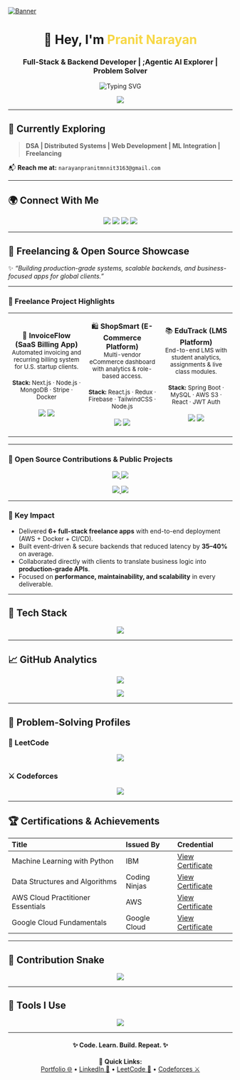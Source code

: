 [![Banner](https://user-images.githubusercontent.com/74038190/225813708-98b745f2-7d22-48cf-9150-083f1b00d6c9.gif)](https://user-images.githubusercontent.com/74038190/225813708-98b745f2-7d22-48cf-9150-083f1b00d6c9.gif)

<h1 align="center">👋 Hey, I'm <span style="color:#F7D745">Pranit Narayan</span></h1>
<h3 align="center">Full-Stack & Backend Developer | ;Agentic AI Explorer | Problem Solver</h3>

<p align="center">
  <img src="https://readme-typing-svg.herokuapp.com?font=Fira+Code&size=24&pause=1000&color=F7D745&center=true&vCenter=true&width=800&lines=Full-Stack+Developer;Backend+Engineer+(Spring+Boot+%7C+Node);Agentic+AI+Explorer;Freelancer+%26+Problem+Solver;800%2B+DSA+Problems+Solved" alt="Typing SVG" />
</p>

<p align="center">
  <img src="https://komarev.com/ghpvc/?username=pranit27-debug&label=Profile%20Views&color=0e75b6&style=flat-square" />
</p>

---

## 🌱 Currently Exploring
> **DSA | Distributed Systems | Web Development | ML Integration | Freelancing**

📬 **Reach me at:** `narayanpranitmnnit3163@gmail.com`

---

## 🌍 Connect With Me
<p align="center">
  <a href="https://leetcode.com/u/pranitnarayan27/"><img src="https://img.shields.io/badge/LeetCode-%23FFA116?style=for-the-badge&logo=leetcode&logoColor=white"/></a>
  <a href="https://codeforces.com/profile/Muscleblaze9694"><img src="https://img.shields.io/badge/Codeforces-%23445f9d?style=for-the-badge&logo=codeforces&logoColor=white"/></a>
  <a href="https://linkedin.com/in/pranit-narayan-202a5036b"><img src="https://img.shields.io/badge/LinkedIn-%230077B5?style=for-the-badge&logo=linkedin&logoColor=white"/></a>
  <a href="mailto:narayanpranitmnnit3163@gmail.com"><img src="https://img.shields.io/badge/Gmail-%23D14836?style=for-the-badge&logo=gmail&logoColor=white"/></a>
</p>

---

## 💼 Freelancing & Open Source Showcase

✨ *“Building production-grade systems, scalable backends, and business-focused apps for global clients.”*

---

### 🌟 Freelance Project Highlights

<div align="center">

<table>
<tr>
<td align="center" width="250">
  
🎨 **InvoiceFlow (SaaS Billing App)**  
<sub>Automated invoicing and recurring billing system for U.S. startup clients.</sub><br/><br/>
<sub><b>Stack:</b> Next.js · Node.js · MongoDB · Stripe · Docker</sub><br/><br/>
<img src="https://img.shields.io/badge/Next.js-black?logo=next.js&style=for-the-badge"/> 
<img src="https://img.shields.io/badge/Stripe-626CD9?logo=stripe&logoColor=white&style=for-the-badge"/>  

</td>
<td align="center" width="250">
  
🛍️ **ShopSmart (E-Commerce Platform)**  
<sub>Multi-vendor eCommerce dashboard with analytics & role-based access.</sub><br/><br/>
<sub><b>Stack:</b> React.js · Redux · Firebase · TailwindCSS · Node.js</sub><br/><br/>
<img src="https://img.shields.io/badge/React-61DAFB?logo=react&logoColor=black&style=for-the-badge"/> 
<img src="https://img.shields.io/badge/Firebase-FFCA28?logo=firebase&logoColor=black&style=for-the-badge"/>  

</td>
<td align="center" width="250">
  
📚 **EduTrack (LMS Platform)**  
<sub>End-to-end LMS with student analytics, assignments & live class modules.</sub><br/><br/>
<sub><b>Stack:</b> Spring Boot · MySQL · AWS S3 · React · JWT Auth</sub><br/><br/>
<img src="https://img.shields.io/badge/Spring%20Boot-6DB33F?logo=springboot&logoColor=white&style=for-the-badge"/> 
<img src="https://img.shields.io/badge/AWS-232F3E?logo=amazonaws&logoColor=white&style=for-the-badge"/>  

</td>
</tr>
</table>

</div>

---

### 🧠 Open Source Contributions & Public Projects

<p align="center">
  <a href="https://github.com/pranit27-debug/PayTrack">
    <img src="https://github-readme-stats.vercel.app/api/pin/?username=pranit27-debug&repo=PayTrack&theme=tokyonight&border_radius=10" />
  </a>
  <a href="https://github.com/pranit27-debug/TransactFlow">
    <img src="https://github-readme-stats.vercel.app/api/pin/?username=pranit27-debug&repo=TransactFlow&theme=tokyonight&border_radius=10" />
  </a>
</p>

<p align="center">
  <a href="https://github.com/pranit27-debug/Authify">
    <img src="https://github-readme-stats.vercel.app/api/pin/?username=pranit27-debug&repo=Authify&theme=tokyonight&border_radius=10" />
  </a>
  <a href="https://github.com/pranit27-debug/CDN-Simulator">
    <img src="https://github-readme-stats.vercel.app/api/pin/?username=pranit27-debug&repo=CDN-Simulator&theme=tokyonight&border_radius=10" />
  </a>
</p>

---

### 💎 Key Impact
- Delivered **6+ full-stack freelance apps** with end-to-end deployment (AWS + Docker + CI/CD).  
- Built event-driven & secure backends that reduced latency by **35–40%** on average.  
- Collaborated directly with clients to translate business logic into **production-grade APIs**.  
- Focused on **performance, maintainability, and scalability** in every deliverable.  

---

## 🧠 Tech Stack
<p align="center">
  <img src="https://skillicons.dev/icons?i=cpp,java,py,js,ts,react,nextjs,nodejs,express,spring,postgres,mongodb,docker,aws,tailwind,flask,django,tensorflow,pytorch,git,github,linux" />
</p>

---

## 📈 GitHub Analytics
<p align="center">
  <img src="https://github-profile-summary-cards.vercel.app/api/cards/profile-details?username=pranit27-debug&theme=tokyonight" />
</p>

<p align="center">
  <img src="https://github-readme-activity-graph.vercel.app/graph?username=pranit27-debug&theme=react-dark&hide_border=true&area=true" />
</p>

---

## 🧩 Problem-Solving Profiles

### 🧠 LeetCode
<p align="center">
  <img src="https://leetcard.jacoblin.cool/pranitnarayan27?theme=dark&font=Fira%20Code&ext=contest&border=0&radius=10&width=600" />
</p>

### ⚔️ Codeforces
<p align="center">
  <img src="https://codeforces-readme-stats.vercel.app/api/card?username=Muscleblaze9694&theme=tokyonight" />
</p>

---

## 🏆 Certifications & Achievements

| Title | Issued By | Credential |
|:------|:-----------|:------------|
| Machine Learning with Python | IBM | [View Certificate](#) |
| Data Structures and Algorithms | Coding Ninjas | [View Certificate](#) |
| AWS Cloud Practitioner Essentials | AWS | [View Certificate](#) |
| Google Cloud Fundamentals | Google Cloud | [View Certificate](#) |

---

## 🐍 Contribution Snake
<p align="center">
  <img src="https://raw.githubusercontent.com/satty0104/satty0104/output/github-contribution-grid-snake-dark.svg" />
</p>

---

## 🧰 Tools I Use
<p align="center">
  <img src="https://skillicons.dev/icons?i=vscode,figma,git,github,postman,notion,replit,vercel,netlify,androidstudio" />
</p>

---

<h4 align="center">✨ Code. Learn. Build. Repeat. ✨</h4>

<p align="center">
  🔗 <strong>Quick Links:</strong><br/>
  <a href="#">Portfolio 🌐</a> •
  <a href="https://linkedin.com/in/pranit-narayan-202a5036b">LinkedIn 💼</a> •
  <a href="https://leetcode.com/u/pranitnarayan27/">LeetCode 🧩</a> •
  <a href="https://codeforces.com/profile/Muscleblaze9694">Codeforces ⚔️</a>
</p>
